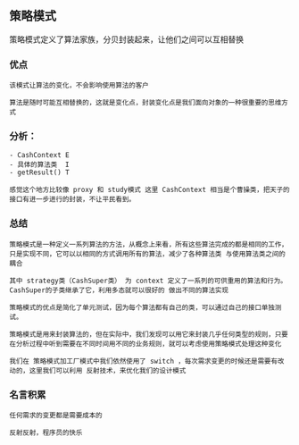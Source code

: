 ## 策略模式
策略模式定义了算法家族，分贝封装起来，让他们之间可以互相替换
### 优点
    该模式让算法的变化，不会影响使用算法的客户

    算法是随时可能互相替换的，这就是变化点，封装变化点是我们面向对象的一种很重要的思维方式

### 分析：
    - CashContext E
    - 具体的算法类  I
    - getResult() T

    感觉这个地方比较像 proxy 和 study模式 这里 CashContext 相当是个曹操类，把天子的接口有进一步进行的封装，不让平民看到。


### 总结
    策略模式是一种定义一系列算法的方法，从概念上来看，所有这些算法完成的都是相同的工作，只是实现不同，它可以以相同的方式调用所有的算法，减少了各种算法类 与使用算法类之间的耦合

    其中 strategy类（CashSuper类） 为 context 定义了一系列的可供重用的算法和行为。 CashSuper的子类继承了它，利用多态就可以很好的 做出不同的算法实现

    策略模式的优点是简化了单元测试，因为每个算法都有自己的类，可以通过自己的接口单独测试。

    策略模式是用来封装算法的，但在实际中，我们发现可以用它来封装几乎任何类型的规则，只要在分析过程中听到需要在不同时间用不同的业务规则，就可以考虑使用策略模式处理这种变化

    我们在 策略模式加工厂模式中我们依然使用了 switch ，每次需求变更的时候还是需要有改动的，这里我们可以利用 反射技术，来优化我们的设计模式

### 名言积累
    任何需求的变更都是需要成本的

    反射反射，程序员的快乐

    



